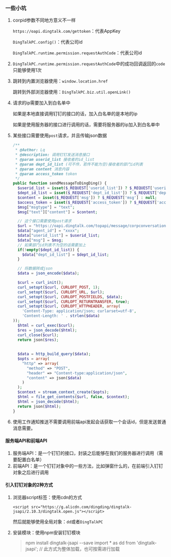<!--
 * @Date: 2020-09-02 11:26:07
 * @LastEditors: Lq
 * @LastEditTime: 2020-09-08 11:55:50
 * @FilePath: /learnningNotes/接入钉钉/index.md
-->
### 一些小坑

1. corpid参数不同地方意义不一样

    `https://oapi.dingtalk.com/gettoken`：代表AppKey  
    
    `DingTalkPC.config()`：代表公司id   

    `DingTalkPC.runtime.permission.requestAuthCode`：代表公司id

2. `DingTalkPC.runtime.permission.requestAuthCode`中的成功回调返回的`code`只能够使用1次


3. 跳转到内置浏览器使用：`window.location.href`

    跳转到外部浏览器使用：`DingTalkPC.biz.util.openLink()`

4. 请求的ip需要加入到白名单中

    如果是本地直接调用钉钉的接口的话，加入白名单的是本地的ip

    如果是使用服务器的接口进行调用的话，需要将服务器的ip加入到白名单中

5. 某些接口需要使用`post`请求，并且传输json数据  

    ```php
    /**
     * @Author: Lq
     * @description: 调用钉钉发送消息接口
     * @param userid_list 接收者的id_list
     * @param dept_id_list (可不传，若传不能为空)接收者的部门id列表
     * @param content 消息内容
     * @param access_token token
     */    
    public function sendMessageToDingDing() {      
      $userid_list = isset($_REQUEST['userid_list']) ? $_REQUEST['userid_list'] : null;
      $dept_id_list = isset($_REQUEST['dept_id_list']) ? $_REQUEST['dept_id_list'] : null;
      $content = isset($_REQUEST['msg']) ? $_REQUEST['msg'] : null;
      $access_token = isset($_REQUEST['access_token']) ? $_REQUEST['access_token'] : null;
      $msg["msgtype"] = "text";
      $msg["text"]["content"] = $content;

      // 这个接口需要使用post请求
      $url = "https://oapi.dingtalk.com/topapi/message/corpconversation/asyncsend_v2?access_token=".$access_token;
      $data["agent_id"] = "xxxx";
      $data["userid_list"] = $userid_list;
      $data["msg"] = $msg;
      // 如果部门id列表不为空的话需要加上
      if(!empty($dept_id_list)) {
        $data["dept_id_list"] = $dept_id_list;
      }

      // 将数据转成json
      $data = json_encode($data);

      $curl = curl_init(); 
      curl_setopt($curl, CURLOPT_POST, 1); 
      curl_setopt($curl, CURLOPT_URL, $url); 
      curl_setopt($curl, CURLOPT_POSTFIELDS, $data); 
      curl_setopt($curl, CURLOPT_RETURNTRANSFER, true);
      curl_setopt($curl, CURLOPT_HTTPHEADER, array(
        'Content-Type: application/json; curlarset=utf-8',
        'Content-Length: ' . strlen($data)
    ));
      $html = curl_exec($curl); 
      $res = json_decode($html);
      curl_close($curl); 
      return json($res);
      
      
      $data = http_build_query($data);
      $opts = array(
        "http" => array(
          "method" => "POST",
          "header" => "Content-type:application/json",
          "content" => json($data)
        )
      );
      $context = stream_context_create($opts);
      $html = file_get_contents($url, false, $context);
      $html = json_decode($html);
      return json($html);
    }
    ```

6. 使用工作通知推送不需要调用前端api发起会话获取一个会话id，但是发送普通消息需要。

#### 服务端API和前端API

1. 服务端API：是一个钉钉的接口，封装之后能够在我们的服务器进行调用（需要配置白名单）
2. 前端API：是一个钉钉对象中的一些方法，比如弹窗什么的，在前端引入钉钉对象之后进行调用

#### 引入钉钉对象的2种方式

1. 浏览器script标签：使用cdn的方式  

    `<script src="https://g.alicdn.com/dingding/dingtalk-jsapi/2.10.3/dingtalk.open.js"></script>`

    然后就能够使用全局对象：`dd`或者`DingTalkPC`

2. 安装模块：使用npm安装钉钉模块

    > npm install dingtalk-jsapi --save
    > import * as dd from 'dingtalk-jsapi'; // 此方式为整体加载，也可按需进行加载

